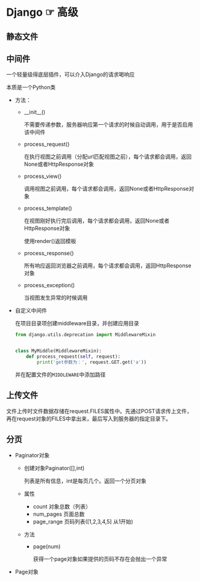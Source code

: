 # Django ☞ 高级
## 静态文件
## 中间件
一个轻量级得底层插件，可以介入Django的请求喝响应

本质是一个Python类

* 方法：
    * \_\_init__() 
        
        不需要传递参数，服务器响应第一个请求的时候自动调用，用于是否启用该中间件
    * process_request() 
        
        在执行视图之前调用（分配url匹配视图之前），每个请求都会调用，返回None或者HttpResponse对象 
    * process_view()

        调用视图之前调用，每个请求都会调用，返回None或者HttpResponse对象 
    * process_template()

        在视图刚好执行完后调用，每个请求都会调用，返回None或者HttpResponse对象 

        使用render()返回模板
    * process_response()

        所有响应返回浏览器之前调用，每个请求都会调用，返回HttpResponse对象 
    * process_exception()

        当视图发生异常的时候调用
* 自定义中间件
    
    在项目目录项创建middleware目录，并创建应用目录
    ```python
    from django.utils.deprecation import MiddlewareMixin


    class MyMiddle(MiddlewareMixin):
        def process_request(self, request):
            print('get参数为：', request.GET.get('a'))
    ```
    并在配置文件的`MIDDLEWARE`中添加路径
## 上传文件
文件上传时文件数据存储在request.FILES属性中。先通过POST请求传上文件，再在request对象的FILES中拿出来，最后写入到服务器的指定目录下。
## 分页
* Paginator对象
    * 创建对象Paginator([],int) 
        
        列表是所有信息，int是每页几个。返回一个分页对象
    * 属性
        * count 对象总数（列表）
        * num_pages 页面总数
        * page_range 页码列表([1,2,3,4,5] 从1开始)
    * 方法
        * page(num)     
            
            获得一个page对象如果提供的页码不存在会抛出一个异常
* Page对象